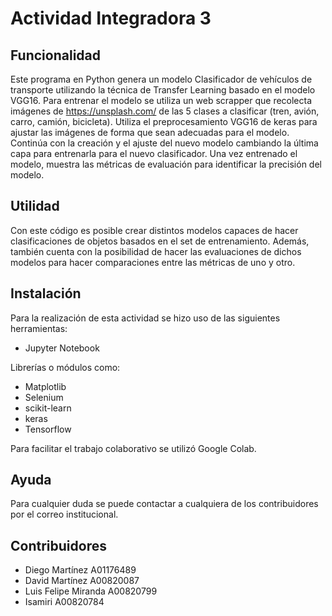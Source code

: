# Actividad Integradora 3

## Funcionalidad

Este programa en Python genera un modelo Clasificador de vehículos de transporte utilizando la técnica de Transfer Learning basado en el modelo VGG16. 
Para entrenar el modelo se utiliza un web scrapper que recolecta imágenes de  https://unsplash.com/ de las 5 clases a clasificar (tren, avión, carro,  camión, bicicleta).
Utiliza el preprocesamiento VGG16 de keras para ajustar las imágenes de forma que sean adecuadas para el modelo.
Continúa con la creación y el ajuste del nuevo modelo cambiando la última capa para entrenarla para el nuevo clasificador.
Una vez entrenado el modelo, muestra las métricas de evaluación para identificar la precisión del modelo.

## Utilidad

Con este código es posible crear distintos modelos capaces de hacer clasificaciones de objetos basados en el set de entrenamiento. Además, también cuenta con la posibilidad de hacer las evaluaciones de dichos modelos para hacer comparaciones entre las métricas de uno y otro.

## Instalación

Para la realización de esta actividad se hizo uso de las siguientes herramientas:
- Jupyter Notebook

Librerías o módulos como:

- Matplotlib
- Selenium
- scikit-learn
- keras
- Tensorflow

Para facilitar el trabajo colaborativo se utilizó Google Colab.

## Ayuda

Para cualquier duda se puede contactar a cualquiera de los contribuidores por el correo institucional.

## Contribuidores

- Diego Martínez A01176489
- David Martínez A00820087
- Luis Felipe Miranda A00820799
- Isamiri A00820784
